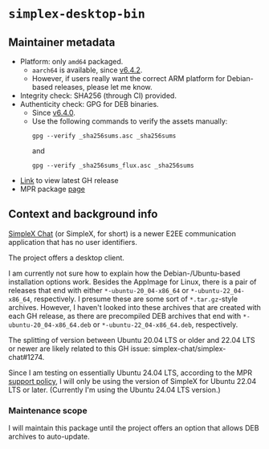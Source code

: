# `simplex-desktop-bin`

## Maintainer metadata

* Platform: only `amd64` packaged.
    * `aarch64` is available, since [v6.4.2](https://github.com/simplex-chat/simplex-chat/releases/tag/v6.4.2).
    * However, if users really want the correct ARM platform for Debian-based releases, please let me know.
* Integrity check: SHA256 (through CI) provided.
* Authenticity check: GPG for DEB binaries.
    * Since [v6.4.0](https://github.com/simplex-chat/simplex-chat/releases/tag/v6.4.0).
    * Use the following commands to verify the assets manually:
      ```
      gpg --verify _sha256sums.asc _sha256sums
      ```
      and
      ```
      gpg --verify _sha256sums_flux.asc _sha256sums
      ```
* [Link](https://github.com/simplex-chat/simplex-chat/releases/latest) to view latest GH release
* MPR package [page](https://mpr.makedeb.org/packages/simplex-desktop-bin)

## Context and background info

[SimpleX Chat](https://simplex.chat/) (or SimpleX, for short) is a newer E2EE
communication application that has no user identifiers.

The project offers a desktop client.

I am currently not sure how to explain how the Debian-/Ubuntu-based installation
options work.  Besides the AppImage for Linux, there is a pair of releases that
end with either `*-ubuntu-20_04-x86_64` or `*-ubuntu-22_04-x86_64`,
respectively.  I presume these are some sort of `*.tar.gz`-style archives.
However, I haven't looked into these archives that are created with each GH
release, as there are precompiled DEB archives that end with
`*-ubuntu-20_04-x86_64.deb` or `*-ubuntu-22_04-x86_64.deb`, respectively.

The splitting of version between Ubuntu 20.04 LTS or older and 22.04 LTS or
newer are likely related to this GH issue: simplex-chat/simplex-chat#1274.

Since I am testing on essentially Ubuntu 24.04 LTS, according to the MPR
[support policy](https://docs.makedeb.org/using-the-mpr/support-policy/), I will
only be using the version of SimpleX for Ubuntu 22.04 LTS or later.  (Currently
I'm using the Ubuntu 24.04 LTS version.)

### Maintenance scope

I will maintain this package until the project offers an option that allows
DEB archives to auto-update.
